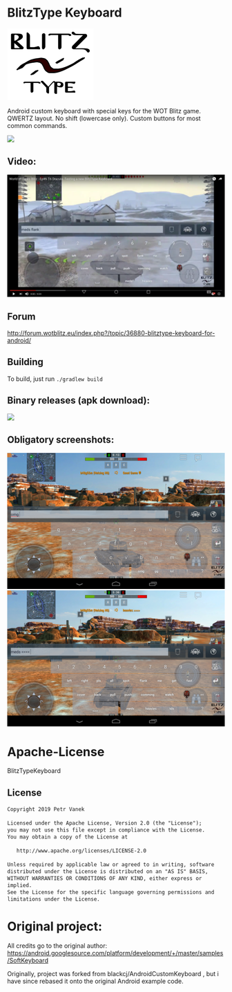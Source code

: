 # BlitzType Keyboard

![logo](bt_logo_big.png)

Android custom keyboard with special keys for the WOT Blitz game. QWERTZ layout. No shift (lowercase only). Custom buttons for most common commands.

<a href=https://f-droid.org/packages/nodomain.vanous.blitztypekeyboard/><img src="https://fdroid.gitlab.io/artwork/badge/get-it-on.png" height="75"></a>

## Video:
[![BlitzType Keyboard](Screenshot_from_2017-01-01_12-45-52.png)](https://www.youtube.com/watch?v=KX7_eouTFoY)

## Forum

http://forum.wotblitz.eu/index.php?/topic/36880-blitztype-keyboard-for-android/

## Building

To build, just run `./gradlew build`

## Binary releases (apk download):

<a href=https://f-droid.org/packages/nodomain.vanous.blitztypekeyboard/><img src="https://fdroid.gitlab.io/artwork/badge/get-it-on.png" height="75"></a>


## Obligatory screenshots:

![Screenshot](Screenshot_2017-01-01-00-24-15.png)
![Screenshot](Screenshot_2017-01-01-00-24-51.png)

# Apache-License

BlitzTypeKeyboard

## License
    
    Copyright 2019 Petr Vanek

    Licensed under the Apache License, Version 2.0 (the "License");
    you may not use this file except in compliance with the License.
    You may obtain a copy of the License at

       http://www.apache.org/licenses/LICENSE-2.0

    Unless required by applicable law or agreed to in writing, software
    distributed under the License is distributed on an "AS IS" BASIS,
    WITHOUT WARRANTIES OR CONDITIONS OF ANY KIND, either express or implied.
    See the License for the specific language governing permissions and
    limitations under the License.

# Original project:

All credits go to the original author:
https://android.googlesource.com/platform/development/+/master/samples/SoftKeyboard

Originally, project was forked from blackcj/AndroidCustomKeyboard , but i have since rebased it onto the original Android example code.
